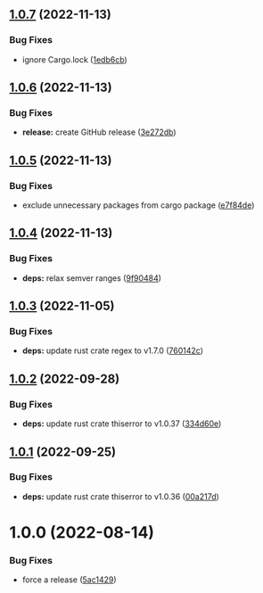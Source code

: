 ## [1.0.7](https://github.com/EricCrosson/sanitize-git-ref/compare/v1.0.6...v1.0.7) (2022-11-13)


### Bug Fixes

* ignore Cargo.lock ([1edb6cb](https://github.com/EricCrosson/sanitize-git-ref/commit/1edb6cb3245977a9ad5682733cfc1003eaf9b420))

## [1.0.6](https://github.com/EricCrosson/sanitize-git-ref/compare/v1.0.5...v1.0.6) (2022-11-13)


### Bug Fixes

* **release:** create GitHub release ([3e272db](https://github.com/EricCrosson/sanitize-git-ref/commit/3e272db409711f5b080cf47b466b2bb27d9beae0))

## [1.0.5](https://github.com/EricCrosson/sanitize-git-ref/compare/v1.0.4...v1.0.5) (2022-11-13)


### Bug Fixes

* exclude unnecessary packages from cargo package ([e7f84de](https://github.com/EricCrosson/sanitize-git-ref/commit/e7f84de3d139465eb017f564e1a6f0d081d44392))

## [1.0.4](https://github.com/EricCrosson/sanitize-git-ref/compare/v1.0.3...v1.0.4) (2022-11-13)


### Bug Fixes

* **deps:** relax semver ranges ([9f90484](https://github.com/EricCrosson/sanitize-git-ref/commit/9f90484e726d1977949ed9ff1490e836d98499df))

## [1.0.3](https://github.com/EricCrosson/sanitize-git-ref/compare/v1.0.2...v1.0.3) (2022-11-05)


### Bug Fixes

* **deps:** update rust crate regex to v1.7.0 ([760142c](https://github.com/EricCrosson/sanitize-git-ref/commit/760142c6f9c80e422f2c4410e825421a7b303537))

## [1.0.2](https://github.com/EricCrosson/sanitize-git-ref/compare/v1.0.1...v1.0.2) (2022-09-28)


### Bug Fixes

* **deps:** update rust crate thiserror to v1.0.37 ([334d60e](https://github.com/EricCrosson/sanitize-git-ref/commit/334d60e55c67f2583a4faae6915d7d05bef02c44))

## [1.0.1](https://github.com/EricCrosson/sanitize-git-ref/compare/v1.0.0...v1.0.1) (2022-09-25)


### Bug Fixes

* **deps:** update rust crate thiserror to v1.0.36 ([00a217d](https://github.com/EricCrosson/sanitize-git-ref/commit/00a217d698b13d2f72482ea8850aeaa8846c2dce))

# 1.0.0 (2022-08-14)


### Bug Fixes

* force a release ([5ac1429](https://github.com/EricCrosson/sanitize-git-ref/commit/5ac142968f14cd1c45e8ed004f54a12608eebe2c))
